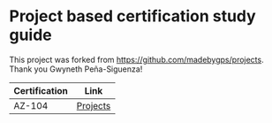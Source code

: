 # Project based certification study guide

This project was forked from https://github.com/madebygps/projects.
Thank you Gwyneth Peña-Siguenza!

| Certification | Link |
|---------------|------|
| AZ-104        | [Projects](az-104/readme.md) |